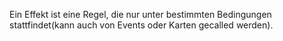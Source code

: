 Ein Effekt ist eine Regel, die nur unter bestimmten Bedingungen stattfindet(kann auch von Events oder Karten gecalled werden).